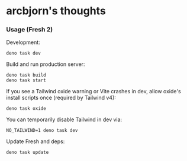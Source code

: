 # arcbjorn's thoughts

### Usage (Fresh 2)

Development:

```
deno task dev
```

Build and run production server:

```
deno task build
deno task start
```

If you see a Tailwind oxide warning or Vite crashes in dev, allow oxide's install scripts once (required by Tailwind v4):

```
deno task oxide
```

You can temporarily disable Tailwind in dev via:

```
NO_TAILWIND=1 deno task dev
```

Update Fresh and deps:

```
deno task update
```

